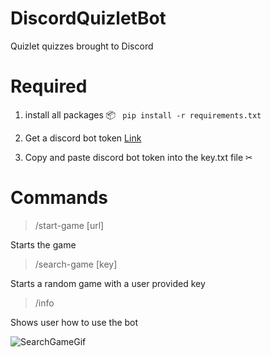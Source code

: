 # DiscordQuizletBot
 Quizlet quizzes brought to Discord

# Required

1. install all packages 📦 ``` pip install -r requirements.txt```


2. Get a discord bot token [Link](https://discord.com/developers/applications)


3. Copy and paste discord bot token into the key.txt file ✂



# Commands

>/start-game [url]
>
Starts the game

>/search-game [key]
>
Starts a random game with a user provided key

>/info
>
Shows user how to use the bot

![SearchGameGif](https://user-images.githubusercontent.com/73565590/183804431-9246ed8a-e352-4b1b-b9cf-502f3587b849.gif)


